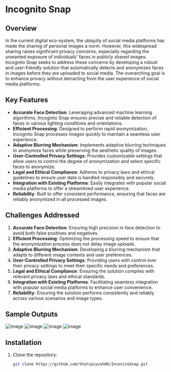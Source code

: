 
# Incognito Snap

## Overview

In the current digital eco-system, the ubiquity of social media platforms has made the sharing of personal images a norm. However, this widespread sharing raises significant privacy concerns, especially regarding the unwanted exposure of individuals' faces in publicly shared images. Incognito Snap seeks to address these concerns by developing a robust and user-friendly solution that automatically detects and anonymizes faces in images before they are uploaded to social media. The overarching goal is to enhance privacy without detracting from the user experience of social media platforms.

## Key Features

- **Accurate Face Detection**: Leveraging advanced machine learning algorithms, Incognito Snap ensures precise and reliable detection of faces in various lighting conditions and orientations.
- **Efficient Processing**: Designed to perform rapid anonymization, Incognito Snap processes images quickly to maintain a seamless user experience.
- **Adaptive Blurring Mechanism**: Implements adaptive blurring techniques to anonymize faces while preserving the aesthetic quality of images.
- **User-Controlled Privacy Settings**: Provides customizable settings that allow users to control the degree of anonymization and select specific faces to anonymize.
- **Legal and Ethical Compliance**: Adheres to privacy laws and ethical guidelines to ensure user data is handled responsibly and securely.
- **Integration with Existing Platforms**: Easily integrates with popular social media platforms to offer a streamlined user experience.
- **Reliability**: Built to offer consistent performance, ensuring that faces are reliably anonymized in all processed images.

## Challenges Addressed

1. **Accurate Face Detection**: Ensuring high precision in face detection to avoid both false positives and negatives.
2. **Efficient Processing**: Optimizing the processing speed to ensure that the anonymization process does not delay image uploads.
3. **Adaptive Blurring Mechanism**: Developing a blurring mechanism that adapts to different image contexts and user preferences.
4. **User-Controlled Privacy Settings**: Providing users with control over their privacy settings to meet their specific needs and preferences.
5. **Legal and Ethical Compliance**: Ensuring the solution complies with relevant privacy laws and ethical standards.
6. **Integration with Existing Platforms**: Facilitating seamless integration with popular social media platforms to enhance user convenience.
7. **Reliability**: Ensuring the solution performs consistently and reliably across various scenarios and image types.

## Sample Outputs
![image](https://github.com/thatspiyush08/InconitoSnap/assets/116754274/1d6018ed-d587-4bc0-a6d4-084f1ba69113)
![image](https://github.com/thatspiyush08/InconitoSnap/assets/116754274/2af1b9f5-9f30-4631-bb2e-05e4e63f9c99)
![image](https://github.com/thatspiyush08/InconitoSnap/assets/116754274/1607c8bf-dbd8-405b-95b4-c8bd424215f7)
![image](https://github.com/thatspiyush08/InconitoSnap/assets/116754274/e3073e9a-bb29-4fef-8751-6d98e13f2c9e)


## Installation

1. Clone the repository:
   ```bash
   git clone https://github.com/thatspiyush08/InconitoSnap.git
